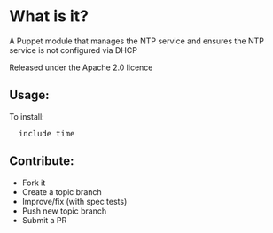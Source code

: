 What is it?
===========

A Puppet module that manages the NTP service and ensures the NTP
service is not configured via DHCP

Released under the Apache 2.0 licence

Usage:
------

To install:
<pre>
  include time
</pre>

Contribute:
-----------
* Fork it
* Create a topic branch
* Improve/fix (with spec tests)
* Push new topic branch
* Submit a PR
